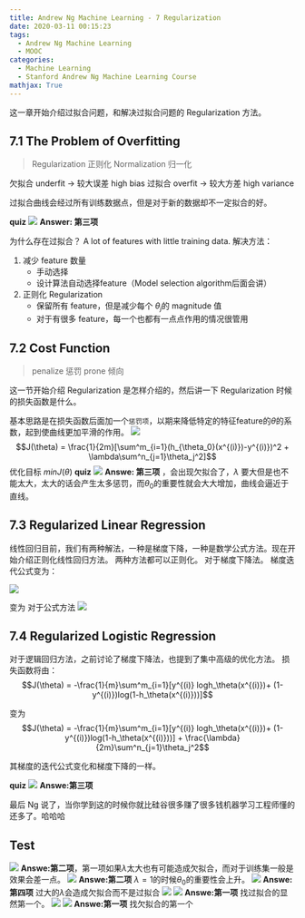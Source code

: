 ```yaml
---
title: Andrew Ng Machine Learning - 7 Regularization
date: 2020-03-11 00:15:23
tags:
  - Andrew Ng Machine Learning
  - MOOC
categories:
  - Machine Learning
  - Stanford Andrew Ng Machine Learning Course
mathjax: True
---
```

这一章开始介绍过拟合问题，和解决过拟合问题的 Regularization 方法。
## 7.1 The Problem of Overfitting
> Regularization 正则化
> Normalization 归一化

欠拟合 underfit -> 较大误差 high bias
过拟合 overfit -> 较大方差 high variance

过拟合曲线会经过所有训练数据点，但是对于新的数据却不一定拟合的好。

**quiz**
![](https://i.loli.net/2020/03/11/XgbPYaKpdJmnF79.png)
**Answer: 第三项**

为什么存在过拟合？ A lot of features with little training data.
解决方法：
1. 减少 feature 数量
    * 手动选择
    * 设计算法自动选择feature（Model selection algorithm后面会讲）
2. 正则化 Regularization
    * 保留所有 feature，但是减少每个 $\theta_j$的 magnitude 值
    * 对于有很多 feature，每一个也都有一点点作用的情况很管用

## 7.2 Cost Function
> penalize 惩罚
> prone  倾向

这一节开始介绍 Regularization 是怎样介绍的，然后讲一下 Regularization 时候的损失函数是什么。

基本思路是在损失函数后面加一个`惩罚项`，以期来降低特定的特征feature的$\theta$的系数，起到使曲线更加平滑的作用。
![](https://i.loli.net/2020/03/11/OZoLUVxzftjcrSX.png)
$$J(\theta) = \frac{1}{2m}[\sum^m_{i=1}(h_{\theta_0}(x^{(i)})-y^{(i)})^2 + \lambda\sum^n_{j=1}\theta_j^2]$$
优化目标 $minJ(\theta)$
**quiz**
![](https://i.loli.net/2020/03/11/IBoYRbVSF6DWdCx.png)
**Answe: 第三项** ，会出现欠拟合了，$\lambda$ 要大但是也不能太大，太大的话会产生太多惩罚，而$\theta_0$的重要性就会大大增加，曲线会逼近于直线。

## 7.3 Regularized Linear Regression
线性回归目前，我们有两种解法，一种是梯度下降，一种是数学公式方法。现在开始介绍正则化线性回归方法。
两种方法都可以正则化。
对于梯度下降法。
梯度迭代公式变为：

![](https://i.loli.net/2020/03/11/QJKcWEiN2lBUPkt.png)

变为
对于公式方法
![](https://i.loli.net/2020/03/11/S95l17VzheGLFjc.png)
## 7.4 Regularized Logistic Regression
对于逻辑回归方法，之前讨论了梯度下降法，也提到了集中高级的优化方法。
损失函数将由：
$$J(\theta) =  -\frac{1}{m}\sum^m_{i=1}[y^{(i)} logh_\theta(x^{(i)})+
(1-y^{(i)})log(1-h_\theta(x^{(i)}))]$$

变为
$$J(\theta) =  -\frac{1}{m}\sum^m_{i=1}[y^{(i)} logh_\theta(x^{(i)})+
(1-y^{(i)})log(1-h_\theta(x^{(i)}))] + \frac{\lambda}{2m}\sum^n_{j=1}\theta_j^2$$

其梯度的迭代公式变化和梯度下降的一样。

**quiz**
![](https://i.loli.net/2020/03/11/Jnk1seHYMINWjvd.png)
**Answe:第三项**

最后 Ng 说了，当你学到这的时候你就比硅谷很多赚了很多钱机器学习工程师懂的还多了。哈哈哈
## Test

![](https://i.loli.net/2020/03/11/i4fRGoBL1qlskw7.png)
**Answe:第二项**，第一项如果$\lambda$太大也有可能造成欠拟合，而对于训练集一般是效果会差一点。
![](https://i.loli.net/2020/03/11/Qwfkm1ePutaABvh.png)
**Answe:第二项** $\lambda=1$的时候$\theta_0$的重要性会上升。
![](https://i.loli.net/2020/03/11/vZ2PpBNnOhkqfTw.png)
**Answe:第四项** 过大的$\lambda$会造成欠拟合而不是过拟合
![](https://i.loli.net/2020/03/11/anEj6YVwFGHJ4cP.png)
![](https://i.loli.net/2020/03/11/TdZExSWoQ7Vrn2U.png)
**Answe:第一项** 找过拟合的显然第一个。
![](https://i.loli.net/2020/03/11/2oKeaI3WsxZGjlN.png)
![](https://i.loli.net/2020/03/11/ztUo1cdVCJH9mlK.png)
**Answe:第一项** 找欠拟合的第一个
